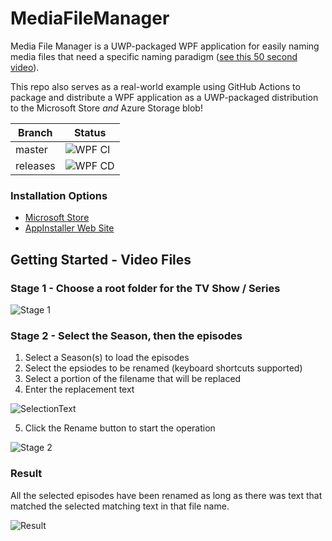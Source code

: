 # MediaFileManager

Media File Manager is a UWP-packaged WPF application for easily naming media files that need a specific  naming paradigm ([see this 50 second video](https://youtu.be/5U7rmrJXwWw)).

This repo also serves as a real-world example using GitHub Actions to package and distribute a WPF application as a UWP-packaged distribution to the Microsoft Store *and* Azure Storage blob! 

| Branch       | Status                           |
|--------------|----------------------------------|
| master | ![WPF CI](https://github.com/LanceMcCarthy/MediaFileManager/workflows/WPF%20CI/badge.svg)|
| releases | ![WPF CD](https://github.com/LanceMcCarthy/MediaFileManager/workflows/WPF%20CD/badge.svg) |

### Installation Options

* [Microsoft Store](https://www.microsoft.com/en-us/p/media-file-manager/9pd3jfk7w5mb)
* [AppInstaller Web Site](https://dvlup.blob.core.windows.net/general-app-files/Installers/MediaFileManager/index.html)

## Getting Started - Video Files

### Stage 1 - Choose a root folder for the TV Show / Series

![Stage 1](https://user-images.githubusercontent.com/3520532/58042684-56a3ac80-7b09-11e9-84d2-960619c96316.png)

### Stage 2 - Select the Season, then the episodes

1. Select a Season(s) to load the episodes
2. Select the epsiodes to be renamed (keyboard shortcuts supported)
3. Select a portion of the filename that will be replaced 
4. Enter the replacement text

![SelectionText](https://dvlup.blob.core.windows.net/general-app-files/GIFs/RenamingSelection.gif)

5. Click the Rename button to start the operation

![Stage 2](https://user-images.githubusercontent.com/3520532/58042664-455aa000-7b09-11e9-98cd-11d3a62a2f65.png)

### Result

All the selected episodes have been renamed as long as there was text that matched the selected matching text in that file name.

![Result](https://user-images.githubusercontent.com/3520532/58042755-7f2ba680-7b09-11e9-858a-9d511c5bd6a5.png)
